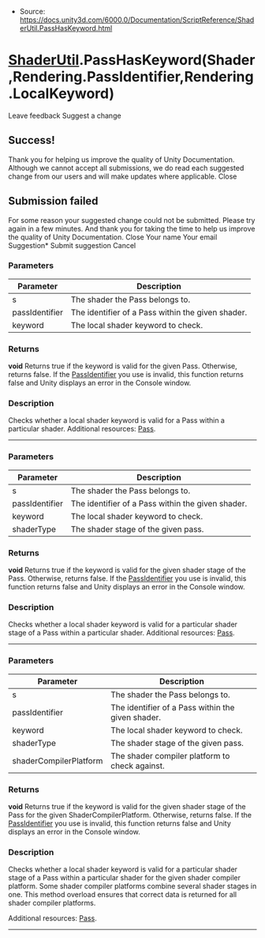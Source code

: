 * Source: https://docs.unity3d.com/6000.0/Documentation/ScriptReference/ShaderUtil.PassHasKeyword.html

#  [ShaderUtil](https://docs.unity3d.com/6000.0/Documentation/ScriptReference/ShaderUtil.html).PassHasKeyword(Shader,Rendering.PassIdentifier,Rendering.LocalKeyword)
Leave feedback
Suggest a change
## Success!
Thank you for helping us improve the quality of Unity Documentation. Although we cannot accept all submissions, we do read each suggested change from our users and will make updates where applicable.
Close
## Submission failed
For some reason your suggested change could not be submitted. Please <a>try again</a> in a few minutes. And thank you for taking the time to help us improve the quality of Unity Documentation.
Close
Your name Your email Suggestion* Submit suggestion
Cancel
### Parameters
Parameter | Description  
---|---  
s | The shader the Pass belongs to.  
passIdentifier | The identifier of a Pass within the given shader.  
keyword | The local shader keyword to check.  
### Returns
**void** Returns true if the keyword is valid for the given Pass. Otherwise, returns false. If the [PassIdentifier](https://docs.unity3d.com/6000.0/Documentation/ScriptReference/Rendering.PassIdentifier.html) you use is invalid, this function returns false and Unity displays an error in the Console window. 
### Description
Checks whether a local shader keyword is valid for a Pass within a particular shader.
Additional resources: [Pass](https://docs.unity3d.com/6000.0/Documentation/Manual/SL-Pass.html).
* * *
### Parameters
Parameter | Description  
---|---  
s | The shader the Pass belongs to.  
passIdentifier | The identifier of a Pass within the given shader.  
keyword | The local shader keyword to check.  
shaderType | The shader stage of the given pass.  
### Returns
**void** Returns true if the keyword is valid for the given shader stage of the Pass. Otherwise, returns false. If the [PassIdentifier](https://docs.unity3d.com/6000.0/Documentation/ScriptReference/Rendering.PassIdentifier.html) you use is invalid, this function returns false and Unity displays an error in the Console window. 
### Description
Checks whether a local shader keyword is valid for a particular shader stage of a Pass within a particular shader.
Additional resources: [Pass](https://docs.unity3d.com/6000.0/Documentation/Manual/SL-Pass.html).
* * *
### Parameters
Parameter | Description  
---|---  
s | The shader the Pass belongs to.  
passIdentifier | The identifier of a Pass within the given shader.  
keyword | The local shader keyword to check.  
shaderType | The shader stage of the given pass.  
shaderCompilerPlatform | The shader compiler platform to check against.  
### Returns
**void** Returns true if the keyword is valid for the given shader stage of the Pass for the given ShaderCompilerPlatform. Otherwise, returns false. If the [PassIdentifier](https://docs.unity3d.com/6000.0/Documentation/ScriptReference/Rendering.PassIdentifier.html) you use is invalid, this function returns false and Unity displays an error in the Console window. 
### Description
Checks whether a local shader keyword is valid for a particular shader stage of a Pass within a particular shader for the given shader compiler platform.
Some shader compiler platforms combine several shader stages in one. This method overload ensures that correct data is returned for all shader compiler platforms.  
  
Additional resources: [Pass](https://docs.unity3d.com/6000.0/Documentation/Manual/SL-Pass.html).
* * *
